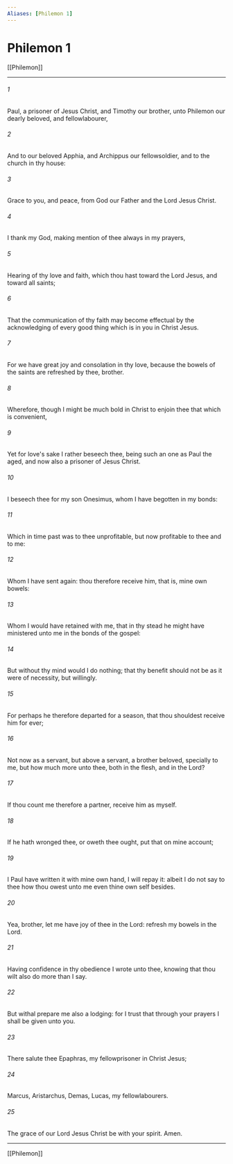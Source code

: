 ```yaml
---
Aliases: [Philemon 1]
---
```

# Philemon 1

[[Philemon]]
***



###### 1 
Paul, a prisoner of Jesus Christ, and Timothy our brother, unto Philemon our dearly beloved, and fellowlabourer, 

###### 2 
And to our beloved Apphia, and Archippus our fellowsoldier, and to the church in thy house: 

###### 3 
Grace to you, and peace, from God our Father and the Lord Jesus Christ. 

###### 4 
I thank my God, making mention of thee always in my prayers, 

###### 5 
Hearing of thy love and faith, which thou hast toward the Lord Jesus, and toward all saints; 

###### 6 
That the communication of thy faith may become effectual by the acknowledging of every good thing which is in you in Christ Jesus. 

###### 7 
For we have great joy and consolation in thy love, because the bowels of the saints are refreshed by thee, brother. 

###### 8 
Wherefore, though I might be much bold in Christ to enjoin thee that which is convenient, 

###### 9 
Yet for love's sake I rather beseech thee, being such an one as Paul the aged, and now also a prisoner of Jesus Christ. 

###### 10 
I beseech thee for my son Onesimus, whom I have begotten in my bonds: 

###### 11 
Which in time past was to thee unprofitable, but now profitable to thee and to me: 

###### 12 
Whom I have sent again: thou therefore receive him, that is, mine own bowels: 

###### 13 
Whom I would have retained with me, that in thy stead he might have ministered unto me in the bonds of the gospel: 

###### 14 
But without thy mind would I do nothing; that thy benefit should not be as it were of necessity, but willingly. 

###### 15 
For perhaps he therefore departed for a season, that thou shouldest receive him for ever; 

###### 16 
Not now as a servant, but above a servant, a brother beloved, specially to me, but how much more unto thee, both in the flesh, and in the Lord? 

###### 17 
If thou count me therefore a partner, receive him as myself. 

###### 18 
If he hath wronged thee, or oweth thee ought, put that on mine account; 

###### 19 
I Paul have written it with mine own hand, I will repay it: albeit I do not say to thee how thou owest unto me even thine own self besides. 

###### 20 
Yea, brother, let me have joy of thee in the Lord: refresh my bowels in the Lord. 

###### 21 
Having confidence in thy obedience I wrote unto thee, knowing that thou wilt also do more than I say. 

###### 22 
But withal prepare me also a lodging: for I trust that through your prayers I shall be given unto you. 

###### 23 
There salute thee Epaphras, my fellowprisoner in Christ Jesus; 

###### 24 
Marcus, Aristarchus, Demas, Lucas, my fellowlabourers. 

###### 25 
The grace of our Lord Jesus Christ be with your spirit. Amen.

***
[[Philemon]]
